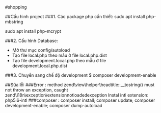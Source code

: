 #shopping

##Cấu hình project
###1. Các package php cần thiết:
sudo apt install php-mbstring

sudo apt install php-mcrypt

###2. Cấu hình Database:
- Mở thư mục config/autoload
- Tạo file local.php theo mẫu ở file local.php.dist
- Tạo file development.local.php theo mẫu ở file development.local.php.dist

###3. Chuyển sang chế độ development
$ composer development-enable

##Sửa lỗi
###Error : method zend\view\helper\headtitle::__tostring() must not throw an exception, caught zend\i18n\exception\extensionnotloadedexception
Instal intl extension: php5.6-intl
###composer : composer install; composer update; composer development-enable; composer dump-autoload
